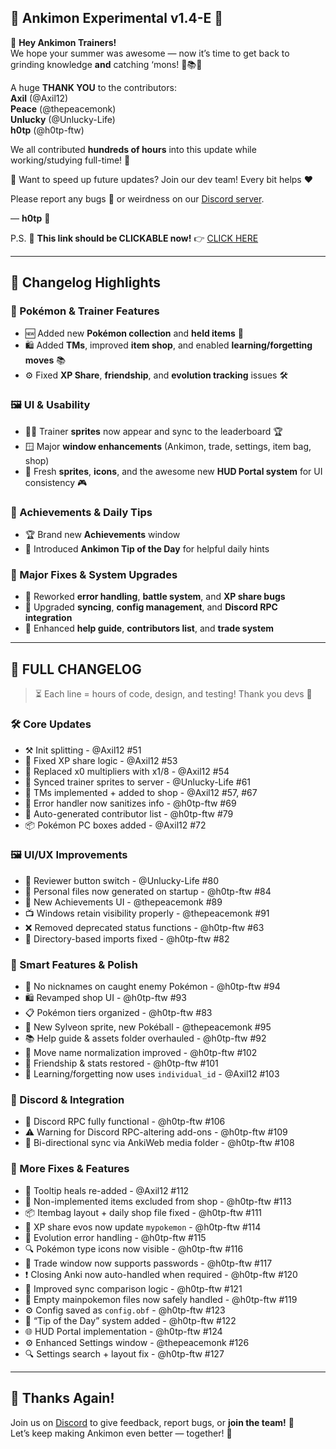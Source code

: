 ## 🌟 Ankimon Experimental v1.4-E 🌟

🎉 **Hey Ankimon Trainers!**  
We hope your summer was awesome — now it’s time to get back to grinding knowledge **and** catching ‘mons! 🧠📚✨

A huge **THANK YOU** to the contributors:  
**Axil** (@Axil12)  
**Peace** (@thepeacemonk)  
**Unlucky** (@Unlucky-Life)  
**h0tp** (@h0tp-ftw)  

We all contributed **hundreds of hours** into this update while working/studying full-time! 🙌

👥 Want to speed up future updates? Join our dev team! Every bit helps ❤️

Please report any bugs 🐛 or weirdness on our [Discord server](https://discord.gg/Vkvdawxd5s).

— **h0tp** 💖

P.S. 🔗 **This link should be CLICKABLE now!** 👉 [CLICK HERE](https://www.youtube.com/watch?v=dQw4w9WgXcQ)

---

## 🚀 Changelog Highlights

### 🧢 Pokémon & Trainer Features
- 🆕 Added new **Pokémon collection** and **held items** 🏅  
- 🛍️ Added **TMs**, improved **item shop**, and enabled **learning/forgetting moves** 📚  
- ⚙️ Fixed **XP Share**, **friendship**, and **evolution tracking** issues 🛠️  

### 🖼️ UI & Usability
- 🧑‍🎨 Trainer **sprites** now appear and sync to the leaderboard 🏆  
- 🪟 Major **window enhancements** (Ankimon, trade, settings, item bag, shop)  
- 🌈 Fresh **sprites**, **icons**, and the awesome new **HUD Portal system** for UI consistency 🎮  

### 🏅 Achievements & Daily Tips
- 🏆 Brand new **Achievements** window  
- 🧠 Introduced **Ankimon Tip of the Day** for helpful daily hints  

### 🧰 Major Fixes & System Upgrades
- 🔄 Reworked **error handling**, **battle system**, and **XP share bugs**  
- 🔧 Upgraded **syncing**, **config management**, and **Discord RPC integration**  
- 📖 Enhanced **help guide**, **contributors list**, and **trade system**

---

## 📜 FULL CHANGELOG

> ⏳ Each line = hours of code, design, and testing! Thank you devs 💪


### 🛠️ Core Updates
- ⚒️ Init splitting - @Axil12 #51  
- 🔧 Fixed XP share logic - @Axil12 #53  
- 🧮 Replaced x0 multipliers with x1/8 - @Axil12 #54  
- 🎨 Synced trainer sprites to server - @Unlucky-Life #61  
- 💾 TMs implemented + added to shop - @Axil12 #57, #67  
- 🧯 Error handler now sanitizes info - @h0tp-ftw #69  
- 🙌 Auto-generated contributor list - @h0tp-ftw #79  
- 📦 Pokémon PC boxes added - @Axil12 #72  


### 🖼️ UI/UX Improvements
- 🔁 Reviewer button switch - @Unlucky-Life #80  
- 🪪 Personal files now generated on startup - @h0tp-ftw #84  
- 🏅 New Achievements UI - @thepeacemonk #89  
- 📺 Windows retain visibility properly - @thepeacemonk #91  
- ❌ Removed deprecated status functions - @h0tp-ftw #63  
- 🔧 Directory-based imports fixed - @h0tp-ftw #82  


### 🧠 Smart Features & Polish
- 🎯 No nicknames on caught enemy Pokémon - @h0tp-ftw #94  
- 🛍️ Revamped shop UI - @h0tp-ftw #93  
- 📋 Pokémon tiers organized - @h0tp-ftw #83  
- 💎 New Sylveon sprite, new Pokéball - @thepeacemonk #95  
- 📚 Help guide & assets folder overhauled - @h0tp-ftw #92  
- 🧮 Move name normalization improved - @h0tp-ftw #102  
- 🧡 Friendship & stats restored - @h0tp-ftw #101  
- 🧠 Learning/forgetting now uses `individual_id` - @Axil12 #103  


### 🤝 Discord & Integration
- 💬 Discord RPC fully functional - @h0tp-ftw #106  
- ⚠️ Warning for Discord RPC-altering add-ons - @h0tp-ftw #109  
- 🔄 Bi-directional sync via AnkiWeb media folder - @h0tp-ftw #108  


### 🧪 More Fixes & Features
- 📝 Tooltip heals re-added - @Axil12 #112  
- 🚫 Non-implemented items excluded from shop - @h0tp-ftw #113  
- 📦 Itembag layout + daily shop file fixed - @h0tp-ftw #111  
- 🔁 XP share evos now update `mypokemon` - @h0tp-ftw #114  
- 🧬 Evolution error handling - @h0tp-ftw #115  
- 🔍 Pokémon type icons now visible - @h0tp-ftw #116  
- 🔐 Trade window now supports passwords - @h0tp-ftw #117  
- ❗ Closing Anki now auto-handled when required - @h0tp-ftw #120  
- 🔑 Improved sync comparison logic - @h0tp-ftw #121  
- 🚨 Empty mainpokemon files now safely handled - @h0tp-ftw #119  
- ⚙️ Config saved as `config.obf` - @h0tp-ftw #123  
- 🧠 “Tip of the Day” system added - @h0tp-ftw #122  
- 🌐 HUD Portal implementation - @h0tp-ftw #124  
- ⚙️ Enhanced Settings window - @thepeacemonk #126  
- 🔍 Settings search + layout fix - @h0tp-ftw #127  

---

## 🎉 Thanks Again!
Join us on [Discord](https://discord.gg/Vkvdawxd5s) to give feedback, report bugs, or **join the team!** 🙏  
Let’s keep making Ankimon even better — together! 💫


